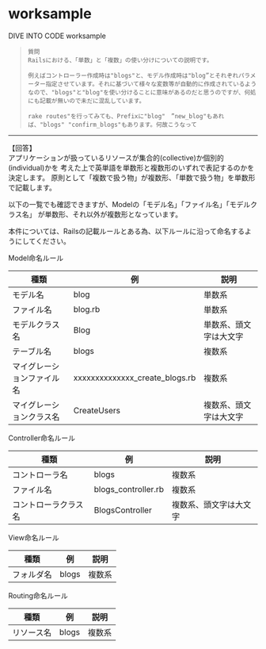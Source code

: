 ﻿# worksample
DIVE INTO CODE worksample



> ```
> 質問
> Railsにおける、「単数」と「複数」の使い分けについての説明です。
> 
> 例えばコントローラー作成時は"blogs"と、モデル作成時は"blog”とそれぞれパラメーター指定させています。それに基づいて様々な変数等が自動的に作成されているようなので、"blogs"と"blog"を使い分けることに意味があるのだと思うのですが、何処にも記載が無いので未だに混乱しています。
> 
> rake routes"を行ってみても、Prefixに"blog"　”new_blog"もあれば、"blogs" "confirm_blogs"もあります。何故こうなって
> ```

---

【回答】  
アプリケーションが扱っているリソースが集合的(collective)か個別的(individual)かを
考えた上で英単語を単数形と複数形のいずれで表記するのかを決定します。 
原則として「複数で扱う物」が複数形、「単数で扱う物」を単数形で記載します。 

以下の一覧でも確認できますが、Modelの「モデル名」「ファイル名」「モデルクラス名」
が単数形、それ以外が複数形となっています。

本件については、Railsの記載ルールとある為、以下ルールに沿って命名するようにしてください。


Model命名ルール  

| 種類                       | 例                             | 説明                   |
| ---- | ---- | ---- |
| モデル名                   | blog                           | 単数系                 |
| ファイル名                 | blog.rb                        | 単数系                 |
| モデルクラス名             | Blog                           | 単数系、頭文字は大文字 |
| テーブル名                 | blogs                          | 複数系                 |
| マイグレーションファイル名 | xxxxxxxxxxxxxx_create_blogs.rb | 複数系                 |
| マイグレーションクラス名   | CreateUsers                    | 複数系、頭文字は大文字 |



Controller命名ルール  

| 種類                       | 例                             | 説明                   |
| -------------------------- | ------------------------------ | ---------------------- |
| コントローラ名       | blogs               | 複数系                 |
| ファイル名           | blogs_controller.rb | 複数系                 |
| コントローラクラス名 | BlogsController     | 複数系、頭文字は大文字 |



View命名ルール  

| 種類                       | 例                             | 説明                   |
| ---- | ---- | ---- |
| フォルダ名 | blogs | 複数系 |



Routing命名ルール  

| 種類                       | 例                             | 説明                   |
| ---- | ---- | ---- |
| リソース名 | blogs | 複数系 |
　
